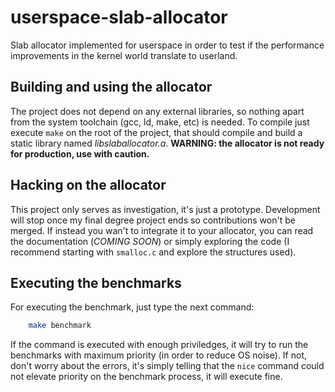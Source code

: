 # userspace-slab-allocator

Slab allocator implemented for userspace in order to test if the performance improvements in the kernel world translate to userland.

## Building and using the allocator
The project does not depend on any external libraries, so nothing apart from the system toolchain (gcc, ld, make, etc) is needed. To compile just execute `make` on the root of the project, that should compile and build a static library named *libslaballocator.a*. **WARNING: the allocator is not ready for production, use with caution.**

## Hacking on the allocator
This project only serves as investigation, it's just a prototype. Development will stop once my final degree project ends so contributions won't be merged. If instead you wan't to integrate it to your allocator, you can read the documentation (*COMING SOON*) or simply exploring the code (I recommend starting with `smalloc.c` and explore the structures used).

## Executing the benchmarks
For executing the benchmark, just type the next command:

```bash
    make benchmark
```

If the command is executed with enough priviledges, it will try to run the benchmarks with maximum priority (in order to reduce OS noise). If not, don't worry about the errors, it's simply telling that the `nice` command could not elevate priority on the benchmark process, it will execute fine.

